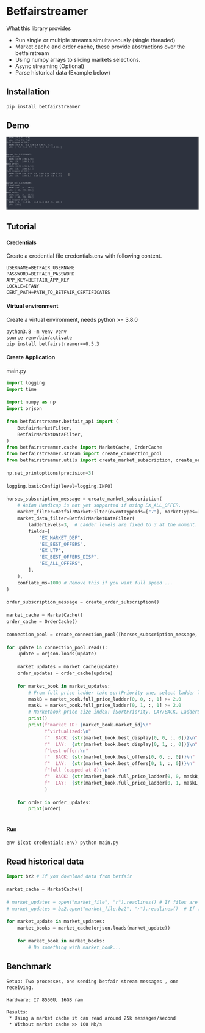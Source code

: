 # Betfairstreamer

What this library provides

* Run single or multiple streams simultaneously (single threaded)
* Market cache and order cache, these provide abstractions over the betfairstream
* Using numpy arrays to slicing markets selections.
* Async streaming (Optional)
* Parse historical data (Example below)

## Installation

```
pip install betfairstreamer
```
## Demo
![](stream.gif)

## Tutorial
#### Credentials
Create a credential file credentials.env
with following content.
```
USERNAME=BETFAIR_USERNAME
PASSWORD=BETFAIR_PASSWORD
APP_KEY=BETFAIR_APP_KEY
LOCALE=IFANY
CERT_PATH=PATH_TO_BETFAIR_CERTIFICATES
```
#### Virtual environment
Create a virtual environment, needs python >= 3.8.0
```shell script
python3.8 -m venv venv
source venv/bin/activate
pip install betfairstreamer==0.5.3
```

#### Create Application
main.py
```python
import logging
import time

import numpy as np
import orjson

from betfairstreamer.betfair_api import (
    BetfairMarketFilter,
    BetfairMarketDataFilter,
)
from betfairstreamer.cache import MarketCache, OrderCache
from betfairstreamer.stream import create_connection_pool
from betfairstreamer.utils import create_market_subscription, create_order_subscription

np.set_printoptions(precision=3)

logging.basicConfig(level=logging.INFO)

horses_subscription_message = create_market_subscription(
    # Asian Handicap is not yet supported if using EX_ALL_OFFER.
    market_filter=BetfairMarketFilter(eventTypeIds=["7"], marketTypes=["WIN"]),
    market_data_filter=BetfairMarketDataFilter(
        ladderLevels=3,  # Ladder levels are fixed to 3 at the moment.
        fields=[
            "EX_MARKET_DEF",
            "EX_BEST_OFFERS",
            "EX_LTP",
            "EX_BEST_OFFERS_DISP",
            "EX_ALL_OFFERS",
        ],
    ),
    conflate_ms=1000 # Remove this if you want full speed ...
)

order_subscription_message = create_order_subscription()

market_cache = MarketCache()
order_cache = OrderCache()

connection_pool = create_connection_pool([horses_subscription_message, order_subscription_message])

for update in connection_pool.read():
    update = orjson.loads(update)

    market_updates = market_cache(update)
    order_updates = order_cache(update)

    for market_book in market_updates:
        # From full price ladder take sortPriority one, select ladder levels having a size greater or equal to 2.0.
        maskB = market_book.full_price_ladder[0, 0, :, 1] >= 2.0
        maskL = market_book.full_price_ladder[0, 1, :, 1] >= 2.0
        # Marketbook price size index: [SortPriority, LAY/BACK, LadderLevel, Price/Size]
        print()
        print(f"market ID: {market_book.market_id}\n"
              f"virtualized:\n"
              f"  BACK: {str(market_book.best_display[0, 0, :, 0])}\n"
              f"  LAY:  {str(market_book.best_display[0, 1, :, 0])}\n"
              f"best offer:\n"
              f"  BACK: {str(market_book.best_offers[0, 0, :, 0])}\n"
              f"  LAY:  {str(market_book.best_offers[0, 1, :, 0])}\n"
              f"full (capped at 8):\n"
              f"  BACK: {str(market_book.full_price_ladder[0, 0, maskB, 0][-8:])}\n"
              f"  LAY:  {str(market_book.full_price_ladder[0, 1, maskL, 0][:8])}\n"
              )

    for order in order_updates:
        print(order)



```

#### Run

```
env $(cat credentials.env) python main.py
```


## Read historical data
```python
import bz2 # If you download data from betfair

market_cache = MarketCache()

# market_updates = open("market_file", "r").readlines() # If files are not compressed
# market_updates = bz2.open("market_file.bz2", "r").readlines()  # If files are compressed

for market_update in market_updates:
    market_books = market_cache(orjson.loads(market_update))    

    for market_book in market_books: 
        # Do something with market_book...

```

## Benchmark
```Benchmark
Setup: Two processes, one sending betfair stream messages , one receiving.

Hardware: I7 8550U, 16GB ram

Results: 
 * Using a market cache it can read around 25k messages/second
 * Without market cache >> 100 Mb/s

```

       
